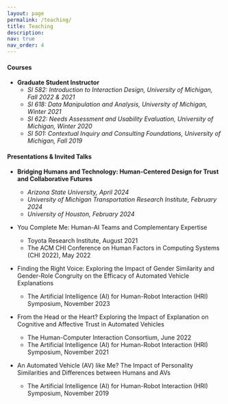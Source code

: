 ```yaml
---
layout: page
permalink: /teaching/
title: Teaching
description: 
nav: true
nav_order: 4
---
```

#### Courses
- **Graduate Student Instructor**
  - *SI 582: Introduction to Interaction Design, University of Michigan, Fall 2022 & 2021*
  - *SI 618: Data Manipulation and Analysis, University of Michigan, Winter 2021*
  - *SI 622: Needs Assessment and Usability Evaluation, University of Michigan, Winter 2020*
  - *SI 501: Contextual Inquiry and Consulting Foundations, University of Michigan, Fall 2019*


#### Presentations & Invited Talks
- **Bridging Humans and Technology: Human-Centered Design for Trust and Collaborative Futures**
  - *Arizona State University, April 2024*
  - *University of Michigan Transportation Research Institute, February 2024*
  - *University of Houston, February 2024* <br />
 
- You Complete Me: Human-AI Teams and Complementary Expertise
  - Toyota Research Institute, August 2021
  - The ACM CHI Conference on Human Factors in Computing Systems (CHI 2022), May 2022<br />
 
- Finding the Right Voice: Exploring the Impact of Gender Similarity and Gender-Role Congruity on the Efficacy of Automated Vehicle Explanations
  - The Artificial Intelligence (AI) for Human-Robot Interaction (HRI) Symposium, November 2023<br />

- From the Head or the Heart? Exploring the Impact of Explanation on Cognitive and Affective Trust in Automated Vehicles
  - The Human-Computer Interaction Consortium, June 2022
  - The Artificial Intelligence (AI) for Human-Robot Interaction (HRI) Symposium, November 2021<br />
 
- An Automated Vehicle (AV) like Me? The Impact of Personality Similarities and Differences between Humans and AVs 
  - The Artificial Intelligence (AI) for Human-Robot Interaction (HRI) Symposium, November 2019<br />



